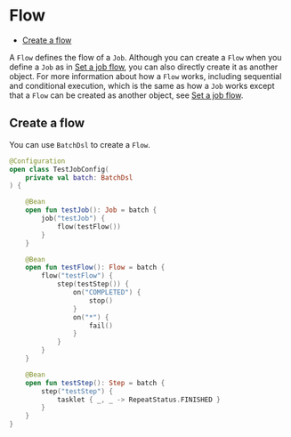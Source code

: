 # Flow

- [Create a flow](#create-a-flow)

A `Flow` defines the flow of a `Job`. Although you can create a `Flow` when you define a `Job` as in [Set a job flow](../job/README.md#set-a-job-flow), you can also directly create it as another object. For more information about how a `Flow` works, including sequential and conditional execution, which is the same as how a `Job` works except that a `Flow` can be created as another object, see [Set a job flow](../job/README.md#set-a-job-flow).

## Create a flow

You can use `BatchDsl` to create a `Flow`.

```kotlin
@Configuration
open class TestJobConfig(
    private val batch: BatchDsl
) {

    @Bean
    open fun testJob(): Job = batch {
        job("testJob") {
            flow(testFlow())
        }
    }

    @Bean
    open fun testFlow(): Flow = batch {
        flow("testFlow") {
            step(testStep()) {
                on("COMPLETED") {
                    stop()
                }
                on("*") {
                    fail()
                }
            }
        }
    }

    @Bean
    open fun testStep(): Step = batch {
        step("testStep") {
            tasklet { _, _ -> RepeatStatus.FINISHED }
        }
    }
}
```
